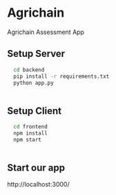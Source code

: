 
# Agrichain

Agrichain Assessment App

## Setup Server


```bash
  cd backend
  pip install -r requirements.txt
  python app.py
  
```

## Setup Client


```bash
  cd frontend
  npm install 
  npm start
  
```


## Start our app
http://localhost:3000/



